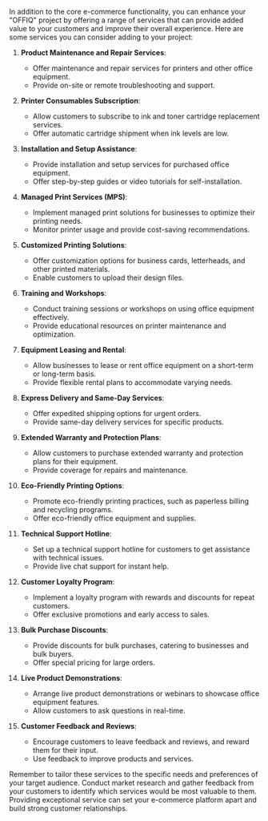 In addition to the core e-commerce functionality, you can enhance your "OFFIQ" project by offering a range of services that can provide added value to your customers and improve their overall experience. Here are some services you can consider adding to your project:

1. **Product Maintenance and Repair Services**:
   - Offer maintenance and repair services for printers and other office equipment.
   - Provide on-site or remote troubleshooting and support.

2. **Printer Consumables Subscription**:
   - Allow customers to subscribe to ink and toner cartridge replacement services.
   - Offer automatic cartridge shipment when ink levels are low.

3. **Installation and Setup Assistance**:
   - Provide installation and setup services for purchased office equipment.
   - Offer step-by-step guides or video tutorials for self-installation.

4. **Managed Print Services (MPS)**:
   - Implement managed print solutions for businesses to optimize their printing needs.
   - Monitor printer usage and provide cost-saving recommendations.

5. **Customized Printing Solutions**:
   - Offer customization options for business cards, letterheads, and other printed materials.
   - Enable customers to upload their design files.

6. **Training and Workshops**:
   - Conduct training sessions or workshops on using office equipment effectively.
   - Provide educational resources on printer maintenance and optimization.

7. **Equipment Leasing and Rental**:
   - Allow businesses to lease or rent office equipment on a short-term or long-term basis.
   - Provide flexible rental plans to accommodate varying needs.

8. **Express Delivery and Same-Day Services**:
   - Offer expedited shipping options for urgent orders.
   - Provide same-day delivery services for specific products.

9. **Extended Warranty and Protection Plans**:
   - Allow customers to purchase extended warranty and protection plans for their equipment.
   - Provide coverage for repairs and maintenance.

10. **Eco-Friendly Printing Options**:
    - Promote eco-friendly printing practices, such as paperless billing and recycling programs.
    - Offer eco-friendly office equipment and supplies.

11. **Technical Support Hotline**:
    - Set up a technical support hotline for customers to get assistance with technical issues.
    - Provide live chat support for instant help.

12. **Customer Loyalty Program**:
    - Implement a loyalty program with rewards and discounts for repeat customers.
    - Offer exclusive promotions and early access to sales.

13. **Bulk Purchase Discounts**:
    - Provide discounts for bulk purchases, catering to businesses and bulk buyers.
    - Offer special pricing for large orders.

14. **Live Product Demonstrations**:
    - Arrange live product demonstrations or webinars to showcase office equipment features.
    - Allow customers to ask questions in real-time.

15. **Customer Feedback and Reviews**:
    - Encourage customers to leave feedback and reviews, and reward them for their input.
    - Use feedback to improve products and services.

Remember to tailor these services to the specific needs and preferences of your target audience. Conduct market research and gather feedback from your customers to identify which services would be most valuable to them. Providing exceptional service can set your e-commerce platform apart and build strong customer relationships.